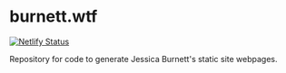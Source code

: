 # burnett.wtf

[![Netlify Status](https://api.netlify.com/api/v1/badges/bce790cc-0b01-4d86-823d-09d3de7f20f5/deploy-status)](https://app.netlify.com/sites/burnett-wtf/deploys)
<!-- badges: start -->
<!-- badges: end -->

Repository for code to generate Jessica Burnett's static site webpages. 



